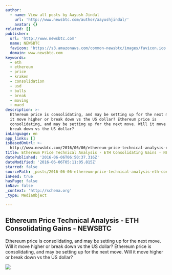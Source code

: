 ```yaml
---
author:
  - name: View all posts by Aayush Jindal
    url: 'http://www.newsbtc.com/author/aayushjindal/'
    avatar: {}
related: []
publisher:
  url: 'http://www.newsbtc.com'
  name: NEWSBTC
  favicon: 'https://s3.amazonaws.com/common-newsbtc/images/favicon.ico'
  domain: www.newsbtc.com
keywords:
  - eth
  - ethereum
  - price
  - kraken
  - consolidation
  - usd
  - bulls
  - break
  - moving
  - macd
description: >-
  Ethereum price is consolidating, and may be setting up for the next move. Will
  it move higher or break down vs the US dollar? Ethereum price is
  consolidating, and may be setting up for the next move. Will it move higher or
  break down vs the US dollar?
inLanguage: en
app_links: []
isBasedOnUrl: >-
  http://www.newsbtc.com/2016/06/06/ethereum-price-technical-analysis-eth-consolidating-gains/
title: Ethereum Price Technical Analysis - ETH Consolidating Gains - NEWSBTC
datePublished: '2016-06-06T06:50:37.316Z'
dateModified: '2016-06-06T05:11:05.815Z'
starred: false
sourcePath: _posts/2016-06-06-ethereum-price-technical-analysis-eth-consolidating-gains.md
inFeed: true
hasPage: false
inNav: false
_context: 'http://schema.org'
_type: MediaObject

---
```

<article style=""><h1>Ethereum Price Technical Analysis - ETH Consolidating Gains - NEWSBTC</h1><p>Ethereum price is consolidating, and may be setting up for the next move. Will it move higher or break down vs the US dollar? Ethereum price is consolidating, and may be setting up for the next move. Will it move higher or break down vs the US dollar?</p><img src="http://s3.amazonaws.com/main-newsbtc-images/2016/06/06031114/Ethereum4.png" /></article>